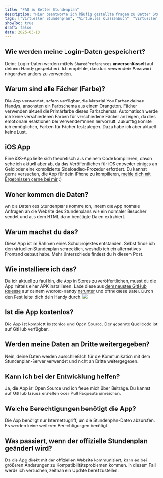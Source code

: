 ```yaml
---
title: "FAQ zu Better Stundenplan"
description: "Hier beantworte ich häufig gestellte fragen zu Better Stundenplan"
tags: ["Virtueller Stundenplan", "Virtuelles Klassenbuch", "Virtueller Stundenplan App"]
showToc: true
draft: false
date: 2025-03-13
---
```


## Wie werden meine Login-Daten gespeichert?
Deine Login-Daten werden mittels `SharedPreferences` **unverschlüsselt** auf deinem Handy gespeichert. Ich empfehle, das dort verwendete Passwort nirgendwo anders zu verwenden.

## Warum sind alle Fächer (Farbe)?
Die App verwendet, sofern verfügbar, die Material You Farben deines Handys, ansonsten ein Farbschema aus einem Orangeton. Fächer verwenden aktuell die Primärfarbe dieses Farbschemas. Automatisch werde ich keine verschiedenen Farben für verschiedene Fächer anzeigen, da dies emotionale Reaktionen bei Verwender*innen hervorruft. Zukünftig könnte ich ermöglichen, Farben für Fächer festzulegen. Dazu habe ich aber aktuell keine Lust.

## iOS App
Eine iOS-App ließe sich theoretisch aus meinem Code kompilieren, davon sehe ich aktuell aber ab, da das Veröffentlichen für iOS entweder einiges an Geld oder eine komplizierte Sideloading-Prozedur erfordert.
Du kannst gerne versuchen, die App für dein iPhone zu kompilieren, [melde dich mit Ergebnissen gerne bei mir](mailto:me@eike.in) :)

## Woher kommen die Daten?
An die Daten des Stundenplans komme ich, indem die App normale Anfragen an die Website des Stundenplans wie ein normaler Besucher sendet und aus dem HTML dann benötigte Daten extrahiert.

## Warum machst du das?
Diese App ist im Rahmen eines Schulprojektes entstanden. Selbst finde ich den virtuellen Stundenplan schrecklich, weshalb ich ein alternatives Frontend gebaut habe. Mehr Unterschiede findest du [in diesem Post](https://better-stundenplan.eike.in/posts/better-stundenplan-vs-mybbs/).

## Wie installiere ich das?
Da ich aktuell zu faul bin, die App in Stores zu veröffentlichen, musst du die App mittels einer APK installieren. Lade diese aus [dem neusten GitHub Release](https://github.com/LarvenStein/better-stundenplan/releases) auf deinem Android-Handy [herunter](https://github.com/LarvenStein/better-stundenplan/releases) und öffne diese Datei. Durch den Rest leitet dich dein Handy durch.
[![](/images/apk-badge.png)](https://github.com/LarvenStein/better-stundenplan/releases)

## Ist die App kostenlos?
Die App ist komplett kostenlos und Open Source. Der gesamte Quellcode ist auf GitHub verfügbar.

## Werden meine Daten an Dritte weitergegeben?
Nein, deine Daten werden ausschließlich für die Kommunikation mit dem Stundenplan-Server verwendet und nicht an Dritte weitergegeben.

## Kann ich bei der Entwicklung helfen?
Ja, die App ist Open Source und ich freue mich über Beiträge. Du kannst auf GitHub Issues erstellen oder Pull Requests einreichen.

## Welche Berechtigungen benötigt die App?
Die App benötigt nur Internetzugriff, um die Stundenplan-Daten abzurufen. Es werden keine weiteren Berechtigungen benötigt.

## Was passiert, wenn der offizielle Stundenplan geändert wird?
Da die App direkt mit der offiziellen Website kommuniziert, kann es bei größeren Änderungen zu Kompatibilitätsproblemen kommen. In diesem Fall werde ich versuchen, zeitnah ein Update bereitzustellen.
